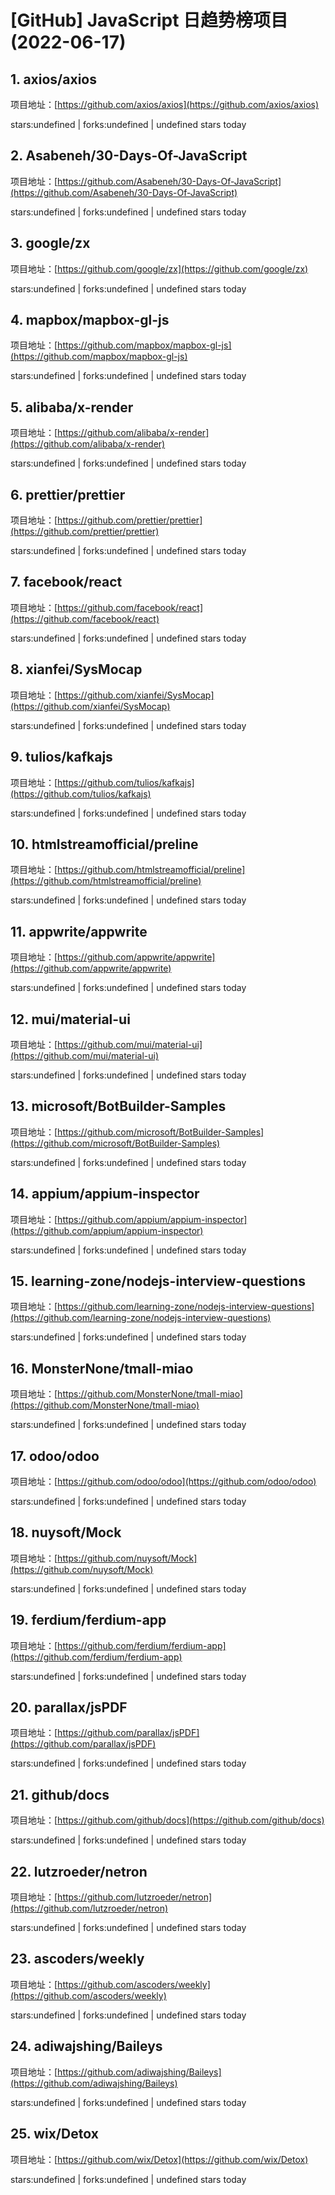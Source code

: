 # [GitHub] JavaScript 日趋势榜项目(2022-06-17)

## 1. axios/axios 

项目地址：[https://github.com/axios/axios](https://github.com/axios/axios)

stars:undefined | forks:undefined | undefined stars today 



## 2. Asabeneh/30-Days-Of-JavaScript 

项目地址：[https://github.com/Asabeneh/30-Days-Of-JavaScript](https://github.com/Asabeneh/30-Days-Of-JavaScript)

stars:undefined | forks:undefined | undefined stars today 



## 3. google/zx 

项目地址：[https://github.com/google/zx](https://github.com/google/zx)

stars:undefined | forks:undefined | undefined stars today 



## 4. mapbox/mapbox-gl-js 

项目地址：[https://github.com/mapbox/mapbox-gl-js](https://github.com/mapbox/mapbox-gl-js)

stars:undefined | forks:undefined | undefined stars today 



## 5. alibaba/x-render 

项目地址：[https://github.com/alibaba/x-render](https://github.com/alibaba/x-render)

stars:undefined | forks:undefined | undefined stars today 



## 6. prettier/prettier 

项目地址：[https://github.com/prettier/prettier](https://github.com/prettier/prettier)

stars:undefined | forks:undefined | undefined stars today 



## 7. facebook/react 

项目地址：[https://github.com/facebook/react](https://github.com/facebook/react)

stars:undefined | forks:undefined | undefined stars today 



## 8. xianfei/SysMocap 

项目地址：[https://github.com/xianfei/SysMocap](https://github.com/xianfei/SysMocap)

stars:undefined | forks:undefined | undefined stars today 



## 9. tulios/kafkajs 

项目地址：[https://github.com/tulios/kafkajs](https://github.com/tulios/kafkajs)

stars:undefined | forks:undefined | undefined stars today 



## 10. htmlstreamofficial/preline 

项目地址：[https://github.com/htmlstreamofficial/preline](https://github.com/htmlstreamofficial/preline)

stars:undefined | forks:undefined | undefined stars today 



## 11. appwrite/appwrite 

项目地址：[https://github.com/appwrite/appwrite](https://github.com/appwrite/appwrite)

stars:undefined | forks:undefined | undefined stars today 



## 12. mui/material-ui 

项目地址：[https://github.com/mui/material-ui](https://github.com/mui/material-ui)

stars:undefined | forks:undefined | undefined stars today 



## 13. microsoft/BotBuilder-Samples 

项目地址：[https://github.com/microsoft/BotBuilder-Samples](https://github.com/microsoft/BotBuilder-Samples)

stars:undefined | forks:undefined | undefined stars today 



## 14. appium/appium-inspector 

项目地址：[https://github.com/appium/appium-inspector](https://github.com/appium/appium-inspector)

stars:undefined | forks:undefined | undefined stars today 



## 15. learning-zone/nodejs-interview-questions 

项目地址：[https://github.com/learning-zone/nodejs-interview-questions](https://github.com/learning-zone/nodejs-interview-questions)

stars:undefined | forks:undefined | undefined stars today 



## 16. MonsterNone/tmall-miao 

项目地址：[https://github.com/MonsterNone/tmall-miao](https://github.com/MonsterNone/tmall-miao)

stars:undefined | forks:undefined | undefined stars today 



## 17. odoo/odoo 

项目地址：[https://github.com/odoo/odoo](https://github.com/odoo/odoo)

stars:undefined | forks:undefined | undefined stars today 



## 18. nuysoft/Mock 

项目地址：[https://github.com/nuysoft/Mock](https://github.com/nuysoft/Mock)

stars:undefined | forks:undefined | undefined stars today 



## 19. ferdium/ferdium-app 

项目地址：[https://github.com/ferdium/ferdium-app](https://github.com/ferdium/ferdium-app)

stars:undefined | forks:undefined | undefined stars today 



## 20. parallax/jsPDF 

项目地址：[https://github.com/parallax/jsPDF](https://github.com/parallax/jsPDF)

stars:undefined | forks:undefined | undefined stars today 



## 21. github/docs 

项目地址：[https://github.com/github/docs](https://github.com/github/docs)

stars:undefined | forks:undefined | undefined stars today 



## 22. lutzroeder/netron 

项目地址：[https://github.com/lutzroeder/netron](https://github.com/lutzroeder/netron)

stars:undefined | forks:undefined | undefined stars today 



## 23. ascoders/weekly 

项目地址：[https://github.com/ascoders/weekly](https://github.com/ascoders/weekly)

stars:undefined | forks:undefined | undefined stars today 



## 24. adiwajshing/Baileys 

项目地址：[https://github.com/adiwajshing/Baileys](https://github.com/adiwajshing/Baileys)

stars:undefined | forks:undefined | undefined stars today 



## 25. wix/Detox 

项目地址：[https://github.com/wix/Detox](https://github.com/wix/Detox)

stars:undefined | forks:undefined | undefined stars today 



